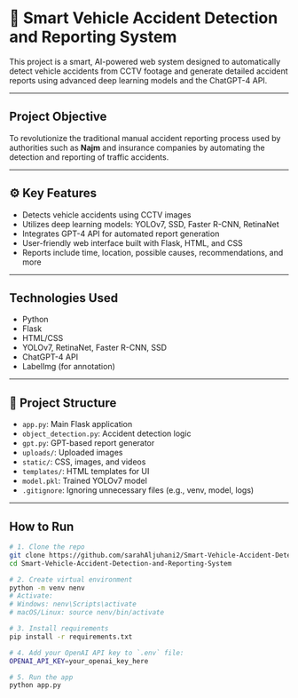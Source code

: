 # 🚗 Smart Vehicle Accident Detection and Reporting System

This project is a smart, AI-powered web system designed to automatically detect vehicle accidents from CCTV footage and generate detailed accident reports using advanced deep learning models and the ChatGPT-4 API.

---

##  Project Objective

To revolutionize the traditional manual accident reporting process used by authorities such as **Najm** and insurance companies by automating the detection and reporting of traffic accidents.

---

## ⚙️ Key Features

-  Detects vehicle accidents using CCTV images
-  Utilizes deep learning models: YOLOv7, SSD, Faster R-CNN, RetinaNet
-  Integrates GPT-4 API for automated report generation
-  User-friendly web interface built with Flask, HTML, and CSS
-  Reports include time, location, possible causes, recommendations, and more

---

##  Technologies Used

- Python  
- Flask  
- HTML/CSS  
- YOLOv7, RetinaNet, Faster R-CNN, SSD  
- ChatGPT-4 API  
- LabelImg (for annotation)

---

## 📁 Project Structure

- `app.py`: Main Flask application  
- `object_detection.py`: Accident detection logic  
- `gpt.py`: GPT-based report generator  
- `uploads/`: Uploaded images  
- `static/`: CSS, images, and videos  
- `templates/`: HTML templates for UI  
- `model.pkl`: Trained YOLOv7 model  
- `.gitignore`: Ignoring unnecessary files (e.g., venv, model, logs)

---

##  How to Run

```bash
# 1. Clone the repo
git clone https://github.com/sarahAljuhani2/Smart-Vehicle-Accident-Detection-and-Reporting-System.git
cd Smart-Vehicle-Accident-Detection-and-Reporting-System

# 2. Create virtual environment
python -m venv nenv
# Activate:
# Windows: nenv\Scripts\activate
# macOS/Linux: source nenv/bin/activate

# 3. Install requirements
pip install -r requirements.txt

# 4. Add your OpenAI API key to `.env` file:
OPENAI_API_KEY=your_openai_key_here

# 5. Run the app
python app.py
